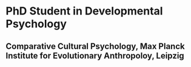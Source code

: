 # PhD Student in Developmental Psychology
## Comparative Cultural Psychology, Max Planck Institute for Evolutionary Anthropoloy, Leipzig
